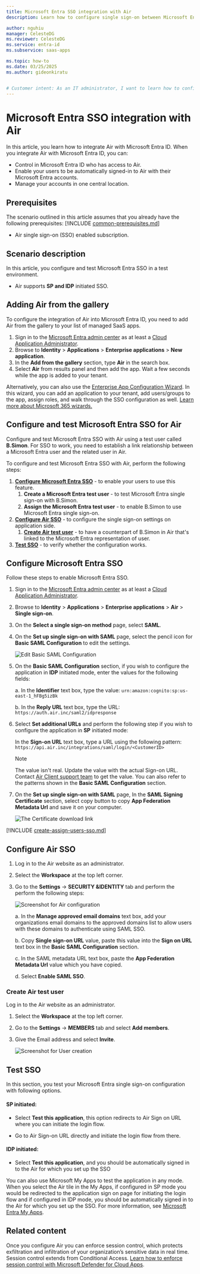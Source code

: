 ```yaml
---
title: Microsoft Entra SSO integration with Air
description: Learn how to configure single sign-on between Microsoft Entra ID and Air.

author: nguhiu
manager: CelesteDG
ms.reviewer: CelesteDG
ms.service: entra-id
ms.subservice: saas-apps

ms.topic: how-to
ms.date: 03/25/2025
ms.author: gideonkiratu


# Customer intent: As an IT administrator, I want to learn how to configure single sign-on between Microsoft Entra ID and Air so that I can control who has access to Air, enable automatic sign-in with Microsoft Entra accounts, and manage my accounts in one central location.
---
```


# Microsoft Entra SSO integration with Air

In this article,  you learn how to integrate Air with Microsoft Entra ID. When you integrate Air with Microsoft Entra ID, you can:

* Control in Microsoft Entra ID who has access to Air.
* Enable your users to be automatically signed-in to Air with their Microsoft Entra accounts.
* Manage your accounts in one central location.

## Prerequisites
The scenario outlined in this article assumes that you already have the following prerequisites:
[!INCLUDE [common-prerequisites.md](~/identity/saas-apps/includes/common-prerequisites.md)]
* Air single sign-on (SSO) enabled subscription.

## Scenario description

In this article,  you configure and test Microsoft Entra SSO in a test environment.

* Air supports **SP and IDP** initiated SSO.

## Adding Air from the gallery

To configure the integration of Air into Microsoft Entra ID, you need to add Air from the gallery to your list of managed SaaS apps.

1. Sign in to the [Microsoft Entra admin center](https://entra.microsoft.com) as at least a [Cloud Application Administrator](~/identity/role-based-access-control/permissions-reference.md#cloud-application-administrator).
1. Browse to **Identity** > **Applications** > **Enterprise applications** > **New application**.
1. In the **Add from the gallery** section, type **Air** in the search box.
1. Select **Air** from results panel and then add the app. Wait a few seconds while the app is added to your tenant.

 Alternatively, you can also use the [Enterprise App Configuration Wizard](https://portal.office.com/AdminPortal/home?Q=Docs#/azureadappintegration). In this wizard, you can add an application to your tenant, add users/groups to the app, assign roles, and walk through the SSO configuration as well. [Learn more about Microsoft 365 wizards.](/microsoft-365/admin/misc/azure-ad-setup-guides)


<a name='configure-and-test-azure-ad-sso-for-air'></a>

## Configure and test Microsoft Entra SSO for Air

Configure and test Microsoft Entra SSO with Air using a test user called **B.Simon**. For SSO to work, you need to establish a link relationship between a Microsoft Entra user and the related user in Air.

To configure and test Microsoft Entra SSO with Air, perform the following steps:

1. **[Configure Microsoft Entra SSO](#configure-azure-ad-sso)** - to enable your users to use this feature.
    1. **Create a Microsoft Entra test user** - to test Microsoft Entra single sign-on with B.Simon.
    1. **Assign the Microsoft Entra test user** - to enable B.Simon to use Microsoft Entra single sign-on.
1. **[Configure Air SSO](#configure-air-sso)** - to configure the single sign-on settings on application side.
    1. **[Create Air test user](#create-air-test-user)** - to have a counterpart of B.Simon in Air that's linked to the Microsoft Entra representation of user.
1. **[Test SSO](#test-sso)** - to verify whether the configuration works.

<a name='configure-azure-ad-sso'></a>

## Configure Microsoft Entra SSO

Follow these steps to enable Microsoft Entra SSO.

1. Sign in to the [Microsoft Entra admin center](https://entra.microsoft.com) as at least a [Cloud Application Administrator](~/identity/role-based-access-control/permissions-reference.md#cloud-application-administrator).
1. Browse to **Identity** > **Applications** > **Enterprise applications** > **Air** > **Single sign-on**.
1. On the **Select a single sign-on method** page, select **SAML**.
1. On the **Set up single sign-on with SAML** page, select the pencil icon for **Basic SAML Configuration** to edit the settings.

   ![Edit Basic SAML Configuration](common/edit-urls.png)

1. On the **Basic SAML Configuration** section, if you wish to configure the application in **IDP** initiated mode, enter the values for the following fields:

    a. In the **Identifier** text box, type the value:
    `urn:amazon:cognito:sp:us-east-1_hFBg5izBk`

    b. In the **Reply URL** text box, type the URL:
    `https://auth.air.inc/saml2/idpresponse`

1. Select **Set additional URLs** and perform the following step if you wish to configure the application in **SP** initiated mode:

    In the **Sign-on URL** text box, type a URL using the following pattern:
    `https://api.air.inc/integrations/saml/login/<CustomerID>`

	> [!NOTE]
	> The value isn't  real. Update the value with the actual Sign-on URL. Contact [Air Client support team](mailto:dev@air.inc) to get the value. You can also refer to the patterns shown in the **Basic SAML Configuration** section.

1. On the **Set up single sign-on with SAML** page, In the **SAML Signing Certificate** section, select copy button to copy **App Federation Metadata Url** and save it on your computer.

	![The Certificate download link](common/copy-metadataurl.png)

<a name='create-an-azure-ad-test-user'></a>

[!INCLUDE [create-assign-users-sso.md](~/identity/saas-apps/includes/create-assign-users-sso.md)]

## Configure Air SSO

1. Log in to the Air website as an administrator.

1. Select the **Workspace** at the top left corner.

1. Go to the **Settings** -> **SECURITY &IDENTITY** tab and perform the perform the following steps:

    ![Screenshot for Air configuration](./media/air-tutorial/integration.png)

    a. In the **Manage approved email domains** text box, add your organizations email domains to the approved domains list to allow users with these domains to authenticate using SAML SSO. 
    
    b. Copy **Single sign-on URL** value, paste this value into the **Sign on URL** text box in the **Basic SAML Configuration** section.

    c. In the SAML metadata URL text box, paste the **App Federation Metadata Url** value which you have copied.

    d. Select **Enable SAML SSO**.

### Create Air test user

Log in to the Air website as an administrator.

1. Select the **Workspace** at the top left corner.

1. Go to the **Settings** -> **MEMBERS** tab and select **Add members**.

1. Give the Email address and select **Invite**.

    ![Screenshot for User creation](./media/air-tutorial/user-new.png)


## Test SSO 

In this section, you test your Microsoft Entra single sign-on configuration with following options.

#### SP initiated:

* Select **Test this application**, this option redirects to Air Sign on URL where you can initiate the login flow.

* Go to Air Sign-on URL directly and initiate the login flow from there.

#### IDP initiated:

* Select **Test this application**, and you should be automatically signed in to the Air for which you set up the SSO

You can also use Microsoft My Apps to test the application in any mode. When you select the Air tile in the My Apps, if configured in SP mode you would be redirected to the application sign on page for initiating the login flow and if configured in IDP mode, you should be automatically signed in to the Air for which you set up the SSO. For more information, see [Microsoft Entra My Apps](/azure/active-directory/manage-apps/end-user-experiences#azure-ad-my-apps).


## Related content

Once you configure Air you can enforce session control, which protects exfiltration and infiltration of your organization’s sensitive data in real time. Session control extends from Conditional Access. [Learn how to enforce session control with Microsoft Defender for Cloud Apps](/cloud-app-security/proxy-deployment-aad).
